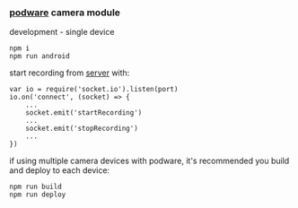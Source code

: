 ### [podware](https://github.com/ddaaggeett/podware) camera module

development - single device

    npm i
    npm run android

start recording from [server](https://github.com/ddaaggeett/podware/blob/master/src/sockets/index.js) with:

    var io = require('socket.io').listen(port)
    io.on('connect', (socket) => {
        ...
        socket.emit('startRecording')
        ...
        socket.emit('stopRecording')
        ...
    })

if using multiple camera devices with podware, it's recommended you build and deploy to each device:

    npm run build
    npm run deploy
